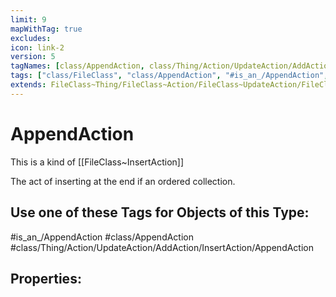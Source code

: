 ```yaml
---
limit: 9
mapWithTag: true
excludes:
icon: link-2
version: 5
tagNames: [class/AppendAction, class/Thing/Action/UpdateAction/AddAction/InsertAction/AppendAction, is_an_/AppendAction, schema-org/AppendAction]
tags: ["class/FileClass", "class/AppendAction", "#is_an_/AppendAction", "class/Thing/Action/UpdateAction/AddAction/InsertAction/AppendAction"]
extends: FileClass~Thing/FileClass~Action/FileClass~UpdateAction/FileClass~AddAction/FileClass~InsertAction
---
```


# AppendAction
This is a kind of [[FileClass~InsertAction]]

The act of inserting at the end if an ordered collection.


## Use one of these Tags for Objects of this Type:

#is_an_/AppendAction
#class/AppendAction
#class/Thing/Action/UpdateAction/AddAction/InsertAction/AppendAction

## Properties:


